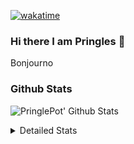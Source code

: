 [![wakatime](https://wakatime.com/badge/user/abd317df-612e-44b4-8787-15db7b574b2f.svg)](https://wakatime.com/@abd317df-612e-44b4-8787-15db7b574b2f)
### Hi there I am Pringles 👋

Bonjourno

### Github Stats
![PringlePot' Github Stats](https://github-readme-stats.vercel.app/api?username=PringlePot&show_icons=true&theme=dark&count_private=true)

<details>
  <summary>Detailed Stats</summary>
    
<!--START_SECTION:waka-->
![Code Time](http://img.shields.io/badge/Code%20Time-381%20hrs%2011%20mins-blue)

![Profile Views](http://img.shields.io/badge/Profile%20Views-3-blue)

![Lines of code](https://img.shields.io/badge/From%20Hello%20World%20I%27ve%20Written-110%20Thousand%20lines%20of%20code-blue)

**🐱 My GitHub Data** 

> 🏆 25 Contributions in the Year 2022
 > 
> 📦 90.6 kB Used in GitHub's Storage 
 > 
> 💼 Opted to Hire
 > 
> 📜 9 Public Repositories 
 > 
> 🔑 11 Private Repositories  
 > 
**I'm an Early 🐤** 

```text
🌞 Morning    121 commits    ████░░░░░░░░░░░░░░░░░░░░░   18.28% 
🌆 Daytime    271 commits    ██████████░░░░░░░░░░░░░░░   40.94% 
🌃 Evening    270 commits    ██████████░░░░░░░░░░░░░░░   40.79% 
🌙 Night      0 commits      ░░░░░░░░░░░░░░░░░░░░░░░░░   0.0%

```
📅 **I'm Most Productive on Sunday** 

```text
Monday       130 commits    █████░░░░░░░░░░░░░░░░░░░░   19.64% 
Tuesday      56 commits     ██░░░░░░░░░░░░░░░░░░░░░░░   8.46% 
Wednesday    69 commits     ██░░░░░░░░░░░░░░░░░░░░░░░   10.42% 
Thursday     94 commits     ███░░░░░░░░░░░░░░░░░░░░░░   14.2% 
Friday       45 commits     █░░░░░░░░░░░░░░░░░░░░░░░░   6.8% 
Saturday     121 commits    ████░░░░░░░░░░░░░░░░░░░░░   18.28% 
Sunday       147 commits    █████░░░░░░░░░░░░░░░░░░░░   22.21%

```


📊 **This Week I Spent My Time On** 

```text
⌚︎ Time Zone: Europe/Amsterdam

💬 Programming Languages: 
TypeScript               6 hrs 3 mins        ███████████████░░░░░░░░░░   63.25% 
Go                       1 hr 35 mins        ████░░░░░░░░░░░░░░░░░░░░░   16.58% 
CSS                      54 mins             ██░░░░░░░░░░░░░░░░░░░░░░░   9.49% 
Docker                   16 mins             ░░░░░░░░░░░░░░░░░░░░░░░░░   2.8% 
HTML                     15 mins             ░░░░░░░░░░░░░░░░░░░░░░░░░   2.76%

🔥 Editors: 
WebStorm                 7 hrs 1 min         ██████████████████░░░░░░░   73.3% 
GoLand                   2 hrs 12 mins       █████░░░░░░░░░░░░░░░░░░░░   22.97% 
Sublime Text             21 mins             █░░░░░░░░░░░░░░░░░░░░░░░░   3.73%

🐱‍💻 Projects: 
Frontend                 7 hrs 21 mins       ███████████████████░░░░░░   76.81% 
Backend                  59 mins             ██░░░░░░░░░░░░░░░░░░░░░░░   10.32% 
MCsniperGO               52 mins             ██░░░░░░░░░░░░░░░░░░░░░░░   9.14% 
Unknown Project          21 mins             █░░░░░░░░░░░░░░░░░░░░░░░░   3.73%

💻 Operating System: 
Windows                  9 hrs 13 mins       ████████████████████████░   96.27% 
Mac                      21 mins             █░░░░░░░░░░░░░░░░░░░░░░░░   3.73%

```

**I Mostly Code in Java** 

```text
Java                     7 repos             ███████████░░░░░░░░░░░░░░   43.75% 
JavaScript               2 repos             ███░░░░░░░░░░░░░░░░░░░░░░   12.5% 
TypeScript               2 repos             ███░░░░░░░░░░░░░░░░░░░░░░   12.5% 
Python                   1 repo              █░░░░░░░░░░░░░░░░░░░░░░░░   6.25% 
Kotlin                   1 repo              █░░░░░░░░░░░░░░░░░░░░░░░░   6.25%

```


**Timeline**

![Chart not found](https://raw.githubusercontent.com/PringlePot/PringlePot/main/charts/bar_graph.png) 


 Last Updated on 29/01/2022 00:34:24 UTC
<!--END_SECTION:waka-->

</details>
